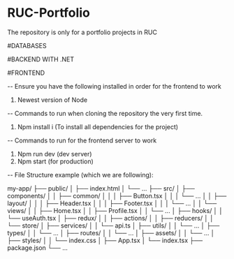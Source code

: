 # RUC-Portfolio
The repository is only for a portfolio projects in RUC

#DATABASES

#BACKEND WITH .NET


#FRONTEND

-- Ensure you have the following installed in order for the frontend to work

1. Newest version of Node

-- Commands to run when cloning the repository the very first time.

1. Npm install i (To install all dependencies for the project)

-- Commands to run for the frontend server to work

1. Npm run dev (dev server)
2. Npm start (for production)

-- File Structure example (which we are following):

my-app/
├── public/
│   ├── index.html
│   └── ...
├── src/
│   ├── components/
│   │   ├── common/
│   │   │   ├── Button.tsx
│   │   │   └── ...
│   │   ├── layout/
│   │   │   ├── Header.tsx
│   │   │   ├── Footer.tsx
│   │   │   └── ...
│   │   └── views/
│   │       ├── Home.tsx
│   │       ├── Profile.tsx
│   │       └── ...
│   ├── hooks/
│   │   └── useAuth.tsx
│   ├── redux/
│   │   ├── actions/
│   │   ├── reducers/
│   │   └── store/
│   ├── services/
│   │   └── api.ts
│   ├── utils/
│   │   └── ...
│   ├── types/
│   │   └── ...
│   ├── routes/
│   │   └── ...
│   ├── assets/
│   │   └── ...
│   ├── styles/
│   │   └── index.css
│   ├── App.tsx
│   └── index.tsx
├── package.json
└── ...

